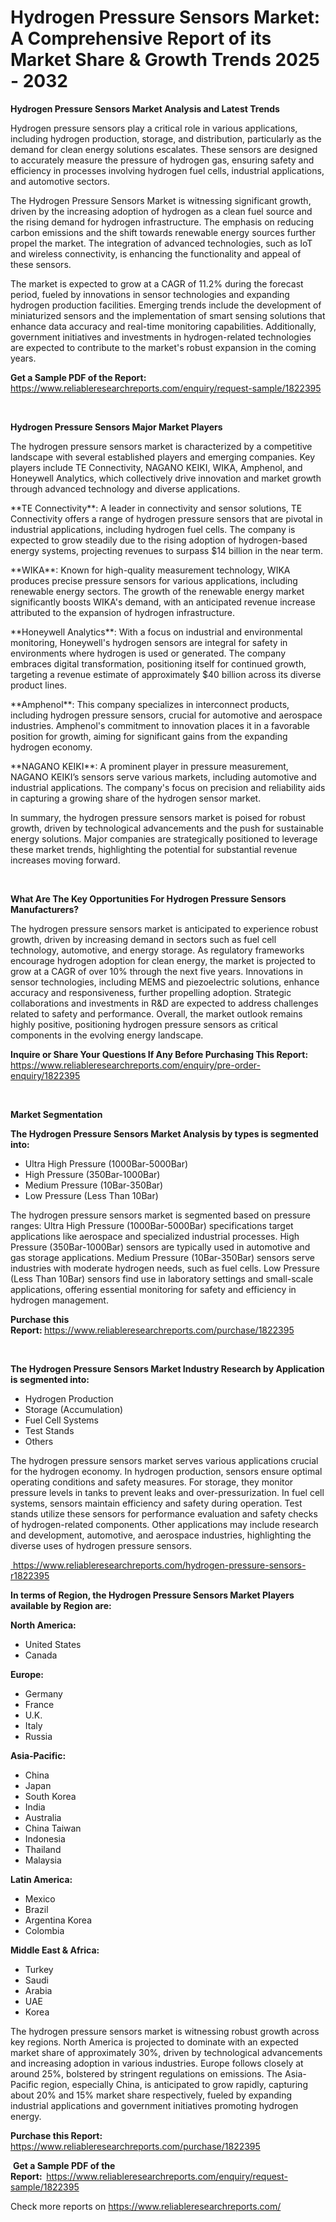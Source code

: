 <p><h1>Hydrogen Pressure Sensors Market: A Comprehensive Report of its Market Share & Growth Trends 2025 - 2032</h1></p><p><strong>Hydrogen Pressure Sensors Market Analysis and Latest Trends</strong></p>
<p><p>Hydrogen pressure sensors play a critical role in various applications, including hydrogen production, storage, and distribution, particularly as the demand for clean energy solutions escalates. These sensors are designed to accurately measure the pressure of hydrogen gas, ensuring safety and efficiency in processes involving hydrogen fuel cells, industrial applications, and automotive sectors. </p><p>The Hydrogen Pressure Sensors Market is witnessing significant growth, driven by the increasing adoption of hydrogen as a clean fuel source and the rising demand for hydrogen infrastructure. The emphasis on reducing carbon emissions and the shift towards renewable energy sources further propel the market. The integration of advanced technologies, such as IoT and wireless connectivity, is enhancing the functionality and appeal of these sensors. </p><p>The market is expected to grow at a CAGR of 11.2% during the forecast period, fueled by innovations in sensor technologies and expanding hydrogen production facilities. Emerging trends include the development of miniaturized sensors and the implementation of smart sensing solutions that enhance data accuracy and real-time monitoring capabilities. Additionally, government initiatives and investments in hydrogen-related technologies are expected to contribute to the market's robust expansion in the coming years.</p></p>
<p><strong>Get a Sample PDF of the Report:&nbsp;</strong> <a href="https://www.reliableresearchreports.com/enquiry/request-sample/1822395?utm_campaign=2187&utm_medium=2&utm_source=Github&utm_content=ia&utm_term=13022025&utm_id=hydrogen-pressure-sensors">https://www.reliableresearchreports.com/enquiry/request-sample/1822395</a></p>
<p>&nbsp;</p>
<p><strong>Hydrogen Pressure Sensors Major Market Players</strong></p>
<p><p>The hydrogen pressure sensors market is characterized by a competitive landscape with several established players and emerging companies. Key players include TE Connectivity, NAGANO KEIKI, WIKA, Amphenol, and Honeywell Analytics, which collectively drive innovation and market growth through advanced technology and diverse applications.</p><p>**TE Connectivity**: A leader in connectivity and sensor solutions, TE Connectivity offers a range of hydrogen pressure sensors that are pivotal in industrial applications, including hydrogen fuel cells. The company is expected to grow steadily due to the rising adoption of hydrogen-based energy systems, projecting revenues to surpass $14 billion in the near term.</p><p>**WIKA**: Known for high-quality measurement technology, WIKA produces precise pressure sensors for various applications, including renewable energy sectors. The growth of the renewable energy market significantly boosts WIKA's demand, with an anticipated revenue increase attributed to the expansion of hydrogen infrastructure.</p><p>**Honeywell Analytics**: With a focus on industrial and environmental monitoring, Honeywell's hydrogen sensors are integral for safety in environments where hydrogen is used or generated. The company embraces digital transformation, positioning itself for continued growth, targeting a revenue estimate of approximately $40 billion across its diverse product lines.</p><p>**Amphenol**: This company specializes in interconnect products, including hydrogen pressure sensors, crucial for automotive and aerospace industries. Amphenol's commitment to innovation places it in a favorable position for growth, aiming for significant gains from the expanding hydrogen economy.</p><p>**NAGANO KEIKI**: A prominent player in pressure measurement, NAGANO KEIKI’s sensors serve various markets, including automotive and industrial applications. The company's focus on precision and reliability aids in capturing a growing share of the hydrogen sensor market.</p><p>In summary, the hydrogen pressure sensors market is poised for robust growth, driven by technological advancements and the push for sustainable energy solutions. Major companies are strategically positioned to leverage these market trends, highlighting the potential for substantial revenue increases moving forward.</p></p>
<p>&nbsp;</p>
<p><strong>What Are The Key Opportunities For Hydrogen Pressure Sensors Manufacturers?</strong></p>
<p><p>The hydrogen pressure sensors market is anticipated to experience robust growth, driven by increasing demand in sectors such as fuel cell technology, automotive, and energy storage. As regulatory frameworks encourage hydrogen adoption for clean energy, the market is projected to grow at a CAGR of over 10% through the next five years. Innovations in sensor technologies, including MEMS and piezoelectric solutions, enhance accuracy and responsiveness, further propelling adoption. Strategic collaborations and investments in R&D are expected to address challenges related to safety and performance. Overall, the market outlook remains highly positive, positioning hydrogen pressure sensors as critical components in the evolving energy landscape.</p></p>
<p><strong>Inquire or Share Your Questions If Any Before Purchasing This Report:</strong> <a href="https://www.reliableresearchreports.com/enquiry/pre-order-enquiry/1822395?utm_campaign=2187&utm_medium=2&utm_source=Github&utm_content=ia&utm_term=13022025&utm_id=hydrogen-pressure-sensors">https://www.reliableresearchreports.com/enquiry/pre-order-enquiry/1822395</a></p>
<p>&nbsp;</p>
<p><strong>Market Segmentation</strong></p>
<p><strong>The Hydrogen Pressure Sensors Market Analysis by types is segmented into:</strong></p>
<p><ul><li>Ultra High Pressure (1000Bar-5000Bar)</li><li>High Pressure (350Bar-1000Bar)</li><li>Medium Pressure (10Bar-350Bar)</li><li>Low Pressure (Less Than 10Bar)</li></ul></p>
<p><p>The hydrogen pressure sensors market is segmented based on pressure ranges: Ultra High Pressure (1000Bar-5000Bar) specifications target applications like aerospace and specialized industrial processes. High Pressure (350Bar-1000Bar) sensors are typically used in automotive and gas storage applications. Medium Pressure (10Bar-350Bar) sensors serve industries with moderate hydrogen needs, such as fuel cells. Low Pressure (Less Than 10Bar) sensors find use in laboratory settings and small-scale applications, offering essential monitoring for safety and efficiency in hydrogen management.</p></p>
<p><strong>Purchase this Report:&nbsp;</strong><a href="https://www.reliableresearchreports.com/purchase/1822395?utm_campaign=2187&utm_medium=2&utm_source=Github&utm_content=ia&utm_term=13022025&utm_id=hydrogen-pressure-sensors">https://www.reliableresearchreports.com/purchase/1822395</a></p>
<p>&nbsp;</p>
<p><strong>The Hydrogen Pressure Sensors Market Industry Research by Application is segmented into:</strong></p>
<p><ul><li>Hydrogen Production</li><li>Storage (Accumulation)</li><li>Fuel Cell Systems</li><li>Test Stands</li><li>Others</li></ul></p>
<p><p>The hydrogen pressure sensors market serves various applications crucial for the hydrogen economy. In hydrogen production, sensors ensure optimal operating conditions and safety measures. For storage, they monitor pressure levels in tanks to prevent leaks and over-pressurization. In fuel cell systems, sensors maintain efficiency and safety during operation. Test stands utilize these sensors for performance evaluation and safety checks of hydrogen-related components. Other applications may include research and development, automotive, and aerospace industries, highlighting the diverse uses of hydrogen pressure sensors.</p></p>
<p><a href="https://www.reliableresearchreports.com/hydrogen-pressure-sensors-r1822395?utm_campaign=2187&utm_medium=2&utm_source=Github&utm_content=ia&utm_term=13022025&utm_id=hydrogen-pressure-sensors">&nbsp;https://www.reliableresearchreports.com/hydrogen-pressure-sensors-r1822395</a></p>
<p><strong>In terms of Region, the Hydrogen Pressure Sensors Market Players available by Region are:</strong></p>
<p>
    <p> <strong> North America: </strong>
        <ul>
            <li>United States</li>
            <li>Canada</li>
        </ul>
        </p> 
    <p> <strong> Europe: </strong>
        <ul>
            <li>Germany</li>
            <li>France</li>
            <li>U.K.</li>
            <li>Italy</li>
            <li>Russia</li>
        </ul>
        </p> 
    <p> <strong> Asia-Pacific: </strong>
        <ul>
            <li>China</li>
            <li>Japan</li>
            <li>South Korea</li>
            <li>India</li>
            <li>Australia</li>
            <li>China Taiwan</li>
            <li>Indonesia</li>
            <li>Thailand</li>
            <li>Malaysia</li>
        </ul>
        </p> 
    <p> <strong> Latin America: </strong>
        <ul>
            <li>Mexico</li>
            <li>Brazil</li>
            <li>Argentina Korea</li>
            <li>Colombia</li>
        </ul>
        </p> 
    <p> <strong> Middle East & Africa: </strong>
        <ul>
            <li>Turkey</li>
            <li>Saudi</li>
            <li>Arabia</li>
            <li>UAE</li>
            <li>Korea</li>
        </ul>
    </p>
    </p>
<p><p>The hydrogen pressure sensors market is witnessing robust growth across key regions. North America is projected to dominate with an expected market share of approximately 30%, driven by technological advancements and increasing adoption in various industries. Europe follows closely at around 25%, bolstered by stringent regulations on emissions. The Asia-Pacific region, especially China, is anticipated to grow rapidly, capturing about 20% and 15% market share respectively, fueled by expanding industrial applications and government initiatives promoting hydrogen energy.</p></p>
<p><strong>Purchase this Report: </strong><a href="https://www.reliableresearchreports.com/purchase/1822395?utm_campaign=2187&utm_medium=2&utm_source=Github&utm_content=ia&utm_term=13022025&utm_id=hydrogen-pressure-sensors">https://www.reliableresearchreports.com/purchase/1822395</a></p>
<p>&nbsp;<strong>Get a Sample PDF of the Report:&nbsp;&nbsp;</strong><a href="https://www.reliableresearchreports.com/enquiry/request-sample/1822395?utm_campaign=2187&utm_medium=2&utm_source=Github&utm_content=ia&utm_term=13022025&utm_id=hydrogen-pressure-sensors">https://www.reliableresearchreports.com/enquiry/request-sample/1822395</a></p>
<p><strong></strong></p>
<p>Check more reports on <a href="https://www.reliableresearchreports.com/?utm_campaign=2187&utm_medium=2&utm_source=Github&utm_content=ia&utm_term=13022025&utm_id=hydrogen-pressure-sensors">https://www.reliableresearchreports.com/</a></p>
